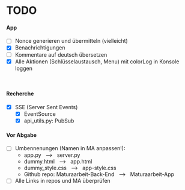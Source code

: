 # TODO
#### App
- [ ] Nonce generieren und übermitteln (vielleicht)
- [x] Benachrichtigungen
- [ ] Kommentare auf deutsch übersetzen
- [x] Alle Aktionen (Schlüsselaustausch, Menu) mit colorLog in Konsole loggen

<br>

#### Recherche
- [x] SSE (Server Sent Events)
    - [x] EventSource
    - [x] api_utils.py: PubSub

#### Vor Abgabe
- [ ] Umbennenungen (Namen in MA anpassen!):
    - app.py &nbsp; --> &nbsp; server.py
    - dummy.html &nbsp; --> &nbsp; app.html
    - dummy_style.css &nbsp; --> &nbsp; app-style.css
    - Github repo: Maturaarbeit-Back-End &nbsp; --> &nbsp; Maturaarbeit-App
- [ ] Alle Links in repos und MA überprüfen